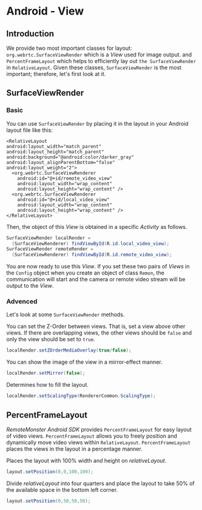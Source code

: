 # Android - View

## Introduction

We provide two most important classes for layout: `org.webrtc.SurfaceViewRender` which is a _View_ used for image output. and `PercentFrameLayout` which helps to efficiently lay out `the SurfaceViewRender` in `RelativeLayout`. Given these classes, `SurfaceViewRender` is the most important; therefore, let\'s first look at it.

## SurfaceViewRender

### Basic

You can use `SurfaceViewRender` by placing it in the layout in your Android layout file like this:

```markup
<RelativeLayout
android:layout_width="match_parent"
android:layout_height="match_parent"
android:background="@android:color/darker_gray"
android:layout_alignParentBottom="false"
android:layout_weight="2">
  <org.webrtc.SurfaceViewRenderer
    android:id="@+id/remote_video_view"
    android:layout_width="wrap_content"
    android:layout_height="wrap_content" />
  <org.webrtc.SurfaceViewRenderer
    android:id="@+id/local_video_view"
    android:layout_width="wrap_content"
    android:layout_height="wrap_content" />
</RelativeLayout>
```

Then, the object of this _View_ is obtained in a specific _Activity_ as follows.

```java
SurfaceViewRender localRender =
  (SurfaceViewRenderer) findViewById(R.id.local_video_view);
SurfaceViewRender remoteRender =
  (SurfaceViewRenderer) findViewById(R.id.remote_video_view);
```

You are now ready to use this _View_. If you set these two pairs of _Views_ in the `Config` object when you create an object of class `Remon`, the communication will start and the camera or remote video stream will be output to the _View_.

### Advenced

Let\'s look at some `SurfaceViewRender` methods.

You can set the Z-Order between views. That is, set a view above other views. If there are overlapping views, the other views should be `false` and only the view should be set to `true`.

```java
localRender.setZOrderMediaOverlay(true/false);
```

You can show the image of the view in a mirror-effect manner.

```java
localRender.setMirror(false);
```

Determines how to fill the layout.

```java
localRender.setScalingType(RendererCommon.ScalingType);
```

## PercentFrameLayout

_RemoteMonster Android SDK_ provides `PercentFrameLayout` for easy layout of video views. `PercentFrameLayout` allows you to freely position and dynamically move video views within `RelativeLayout`. `PercentFrameLayout` places the views in the layout in a percentage manner.

Places the layout with 100% width and height on _relativeLayout_.

```java
layout.setPosition(0,0,100,100);
```

Divide _relativeLayout_ into four quarters and place the layout to take 50% of the available space in the bottom left corner.

```java
layout.setPosition(0,50,50,50);
```

